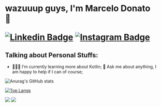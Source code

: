 <h1>wazuuup guys, I'm Marcelo Donato 🚀
 
 
    
[![Linkedin Badge](https://img.shields.io/badge/-LinkedIn-0e76a8?style=flat-square&logo=Linkedin&logoColor=white)](https://www.linkedin.com/in/marcelo-henrique-donato/)
[![Instagram Badge](https://img.shields.io/badge/-Instagram-e4405f?style=flat-square&logo=Instagram&logoColor=white)](https://instagram.com/marcelo_donatoo/)
  
  ## **Talking about Personal Stuffs:**

- 👨🏻‍💻 I’m currently learning more about Kotlin;
 💬 Ask me about anything, I am happy to help if I can of course;


![Anurag's GitHub stats](https://github-readme-stats.vercel.app/api?username=marcelodonato&show_icons=true&theme=highcontrast)

[![Top Langs](https://github-readme-stats.vercel.app/api/top-langs/?username=marcelodonato&layout=compact&theme=highcontrast)](https://github.com/marcelodonato/github-readme-stats)


<img src="https://img.shields.io/badge/Android-Development-green"></img> 
<img src="https://img.shields.io/badge/Kotlin-Development-blueviolet"/>

<!--
**MarceloDonato/marcelodonato** is a ✨ _special_ ✨ repository because its `README.md` (this file) appears on your GitHub profile.

Here are some ideas to get you started:

- 🔭 I’m currently working on ...
- 🌱 I’m currently learning ...
- 👯 I’m looking to collaborate on ...
- 🤔 I’m looking for help with ...
- 💬 Ask me about ...
- 📫 How to reach me: ...
- 😄 Pronouns: ...
- ⚡ Fun fact: ...
-->
